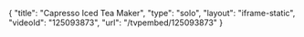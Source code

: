 {
    "title": "Capresso Iced Tea Maker",
    "type": "solo",
    "layout": "iframe-static",
    "videoId": "125093873",
    "url": "\/tvpembed\/125093873"
}